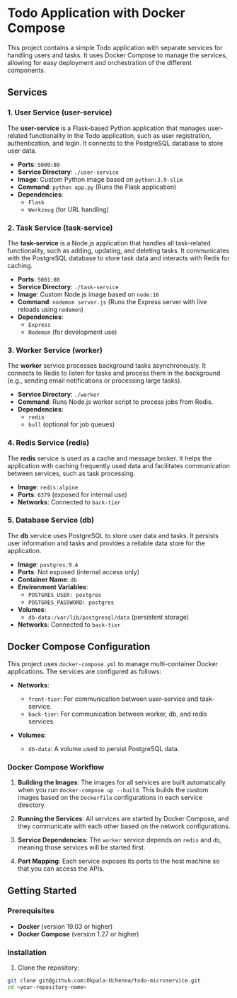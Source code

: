 # Todo Application with Docker Compose

This project contains a simple Todo application with separate services for handling users and tasks. It uses Docker Compose to manage the services, allowing for easy deployment and orchestration of the different components.

## Services

### 1. **User Service (user-service)**

The **user-service** is a Flask-based Python application that manages user-related functionality in the Todo application, such as user registration, authentication, and login. It connects to the PostgreSQL database to store user data.

- **Ports**: `5000:80`
- **Service Directory**: `./user-service`
- **Image**: Custom Python image based on `python:3.9-slim`
- **Command**: `python app.py` (Runs the Flask application)
- **Dependencies**: 
  - `Flask`
  - `Werkzeug` (for URL handling)

### 2. **Task Service (task-service)**

The **task-service** is a Node.js application that handles all task-related functionality, such as adding, updating, and deleting tasks. It communicates with the PostgreSQL database to store task data and interacts with Redis for caching.

- **Ports**: `5001:80`
- **Service Directory**: `./task-service`
- **Image**: Custom Node.js image based on `node:16`
- **Command**: `nodemon server.js` (Runs the Express server with live reloads using `nodemon`)
- **Dependencies**: 
  - `Express`
  - `Nodemon` (for development use)

### 3. **Worker Service (worker)**

The **worker** service processes background tasks asynchronously. It connects to Redis to listen for tasks and process them in the background (e.g., sending email notifications or processing large tasks).

- **Service Directory**: `./worker`
- **Command**: Runs Node.js worker script to process jobs from Redis.
- **Dependencies**: 
  - `redis`
  - `bull` (optional for job queues)

### 4. **Redis Service (redis)**

The **redis** service is used as a cache and message broker. It helps the application with caching frequently used data and facilitates communication between services, such as task processing.

- **Image**: `redis:alpine`
- **Ports**: `6379` (exposed for internal use)
- **Networks**: Connected to `back-tier`

### 5. **Database Service (db)**

The **db** service uses PostgreSQL to store user data and tasks. It persists user information and tasks and provides a reliable data store for the application.

- **Image**: `postgres:9.4`
- **Ports**: Not exposed (internal access only)
- **Container Name**: `db`
- **Environment Variables**:
  - `POSTGRES_USER: postgres`
  - `POSTGRES_PASSWORD: postgres`
- **Volumes**: 
  - `db-data:/var/lib/postgresql/data` (persistent storage)
- **Networks**: Connected to `back-tier`

## Docker Compose Configuration

This project uses `docker-compose.yml` to manage multi-container Docker applications. The services are configured as follows:

- **Networks**:
  - `front-tier`: For communication between user-service and task-service.
  - `back-tier`: For communication between worker, db, and redis services.
  
- **Volumes**:
  - `db-data`: A volume used to persist PostgreSQL data.

### Docker Compose Workflow

1. **Building the Images**: The images for all services are built automatically when you run `docker-compose up --build`. This builds the custom images based on the `Dockerfile` configurations in each service directory.

2. **Running the Services**: All services are started by Docker Compose, and they communicate with each other based on the network configurations.

3. **Service Dependencies**: The `worker` service depends on `redis` and `db`, meaning those services will be started first.

4. **Port Mapping**: Each service exposes its ports to the host machine so that you can access the APIs.

## Getting Started

### Prerequisites

- **Docker** (version 19.03 or higher)
- **Docker Compose** (version 1.27 or higher)

### Installation

1. Clone the repository:

```bash
git clone git@github.com:Okpala-Uchenna/todo-microservice.git
cd <your-repository-name>
